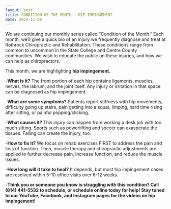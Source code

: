 ```yaml
---
layout: post
title: CONDITION OF THE MONTH - HIP IMPINGEMENT
date: 2024-11-08
---
```


We are continuing our monthly series called “Condition of the Month.” Each month, we’ll give a quick bio of an injury we frequently diagnose and treat at Rothrock Chiropractic and Rehabilitation. These conditions range from common to uncommon in the State College and Centre County communities. We wish to educate the public on these injuries, and how we can help as chiropractors.

This month, we are highlighting **hip impingement.**

-**What is it?** The front portion of each hip contains ligaments, muscles, nerves, the labrum, and the joint itself. Any injury or irritation in that space can be diagnosed as hip impingement.

-**What are some symptoms?** Patients report stiffness with hip movements, difficulty going up stairs, pain getting into a squat, limping, hard time rising after sitting, or painful popping/clicking.

-**What causes it?** This injury can happen from working a desk job with too much sitting. Sports such as powerlifting and soccer can exasperate the tissues. Falling can create the injury, too.

-**How to fix it?** We focus on rehab exercises FIRST to address the pain and loss of function. Then, muscle therapy and chiropractic adjustments are applied to further decrease pain, increase function, and reduce the muscle issues.

-**How long will it take to heal?** It depends, but most hip impingement cases are resolved within 5-10 office visits over 6-12 weeks.

-**Think you or someone you know is struggling with this condition? Call (814) 441-5532 to schedule, or schedule online today for help! Stay tuned to our YouTube, Facebook, and Instagram pages for the videos on hip impingement!**

